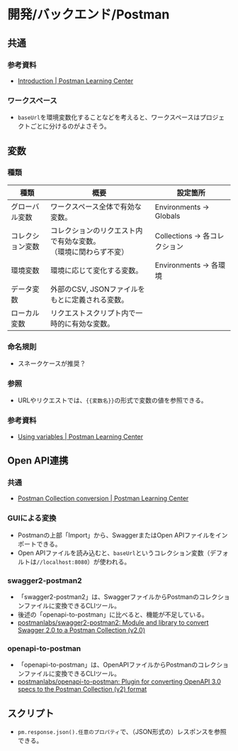 # 開発/バックエンド/Postman

## 共通

### 参考資料

- [Introduction | Postman Learning Center](https://learning.postman.com/docs/getting-started/introduction/)

### ワークスペース

- `baseUrl`を環境変数化することなどを考えると、ワークスペースはプロジェクトごとに分けるのがよさそう。

## 変数

### 種類

| 種類             | 概要                                                         | 設定箇所                     |
| ---------------- | ------------------------------------------------------------ | ---------------------------- |
| グローバル変数   | ワークスペース全体で有効な変数。                             | Environments → Globals       |
| コレクション変数 | コレクションのリクエスト内で有効な変数。<br />（環境に関わらず不変） | Collections → 各コレクション |
| 環境変数         | 環境に応じて変化する変数。                                   | Environments → 各環境        |
| データ変数       | 外部のCSV, JSONファイルをもとに定義される変数。              |                              |
| ローカル変数     | リクエストスクリプト内で一時的に有効な変数。                 |                              |

### 命名規則

- スネークケースが推奨？

### 参照

- URLやリクエストでは、`{{変数名}}`の形式で変数の値を参照できる。

### 参考資料

- [Using variables | Postman Learning Center](https://learning.postman.com/docs/sending-requests/variables/)

## Open API連携

### 共通

- [Postman Collection conversion | Postman Learning Center](https://learning.postman.com/docs/developer/collection-conversion/)

### GUIによる変換

- Postmanの上部「Import」から、SwaggerまたはOpen APIファイルをインポートできる。
- Open APIファイルを読み込むと、`baseUrl`というコレクション変数（デフォルトは`//localhost:8080`）が使われる。

### swagger2-postman2

- 「swagger2-postman2」は、SwaggerファイルからPostmanのコレクションファイルに変換できるCLIツール。
- 後述の「openapi-to-postman」に比べると、機能が不足している。
- [postmanlabs/swagger2-postman2: Module and library to convert Swagger 2.0 to a Postman Collection (v2.0)](https://github.com/postmanlabs/swagger2-postman2)

### openapi-to-postman

- 「openapi-to-postman」は、OpenAPIファイルからPostmanのコレクションファイルに変換できるCLIツール。
- [postmanlabs/openapi-to-postman: Plugin for converting OpenAPI 3.0 specs to the Postman Collection (v2) format](https://github.com/postmanlabs/openapi-to-postman)

## スクリプト

- `pm.response.json().任意のプロパティ`で、（JSON形式の）レスポンスを参照できる。
